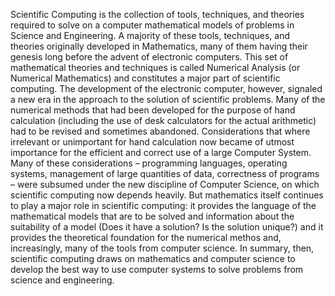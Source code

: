 Scientific Computing is the collection of tools, techniques, and theories required to solve on a computer mathematical models of problems in Science and Engineering.
A majority of these tools, techniques, and theories originally developed in Mathematics, many of them having their genesis long before the advent of electronic computers. This set of mathematical theories and techniques is called Numerical Analysis (or Numerical Mathematics) and constitutes a major part of scientific computing. The development of the electronic computer, however, signaled a new era in the approach to the solution of scientific problems. Many of the numerical methods that had been developed for the purpose of hand calculation (including the use of desk calculators for the actual arithmetic) had to be revised and sometimes abandoned. Considerations that where irrelevant or unimportant for hand calculation now became of utmost importance for the efficient and correct use of a large Computer System. Many of these considerations – programming languages, operating systems, management of large quantities of data, correctness of programs – were subsumed under the new discipline of Computer Science, on which scientific computing now depends heavily. But mathematics itself continues to play a major role in scientific computing: it provides the language of the mathematical models that are to be solved and information about the suitability of a model (Does it have a solution? Is the solution unique?) and it provides the theoretical foundation for the numerical methos and, increasingly, many of the tools from computer science.
In summary, then, scientific computing draws on mathematics and computer science to develop the best way to use computer systems to solve problems from science and engineering.
